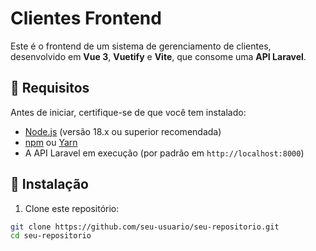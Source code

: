 # Clientes Frontend

Este é o frontend de um sistema de gerenciamento de clientes, desenvolvido em **Vue 3**, **Vuetify** e **Vite**, que consome uma **API Laravel**.

## 🔧 Requisitos

Antes de iniciar, certifique-se de que você tem instalado:

- [Node.js](https://nodejs.org/) (versão 18.x ou superior recomendada)
- [npm](https://www.npmjs.com/) ou [Yarn](https://yarnpkg.com/)
- A API Laravel em execução (por padrão em `http://localhost:8000`)

## 🚀 Instalação

1. Clone este repositório:

```bash
git clone https://github.com/seu-usuario/seu-repositorio.git
cd seu-repositorio

